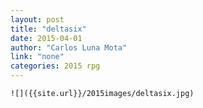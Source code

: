 ```yaml
---
layout: post
title: "deltasix"
date: 2015-04-01
author: "Carlos Luna Mota"
link: "none"
categories: 2015 rpg
---
```

```
![]({{site.url}}/2015images/deltasix.jpg)
```
